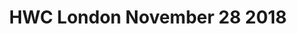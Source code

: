---
title: HWC London November 28 2018
start: 2018-11-28T19:00:00+00:00
end: 2018-11-28T20:30:00+00:00
venue: thehub-coventgarden
tito:
photo: 2018-11-28.jpg
requirements: "<p>Join us anytime from 18:30 onwards at Proven Dough cafe below Hub by Premier Inn hotel in Covent Garden. The main event starts at 19:00. No need to check-in at the venue just look out for <a href='https://calumryan.com'>Calum Ryan</a>, the organiser, usually sitting towards the back of the cafe with HWC printouts on the table.</p><p>There are a few different ways you can register for Homebrew Website Club London:</p>"
description: "Demos of personal websites and the opportunity to create, update or experiment on your personal website"
attendees:
- https://calumryan.com/
- https://doubleloop.net/
---